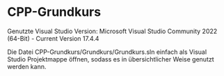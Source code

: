 # CPP-Grundkurs
Genutzte Visual Studio Version: Microsoft Visual Studio Community 2022 (64-Bit) - Current Version 17.4.4


Die Datei CPP-Grundkurs/Grundkurs/Grundkurs.sln einfach als Visual Studio Projektmappe öffnen, sodass es in übersichtlicher Weise genutzt werden kann.
